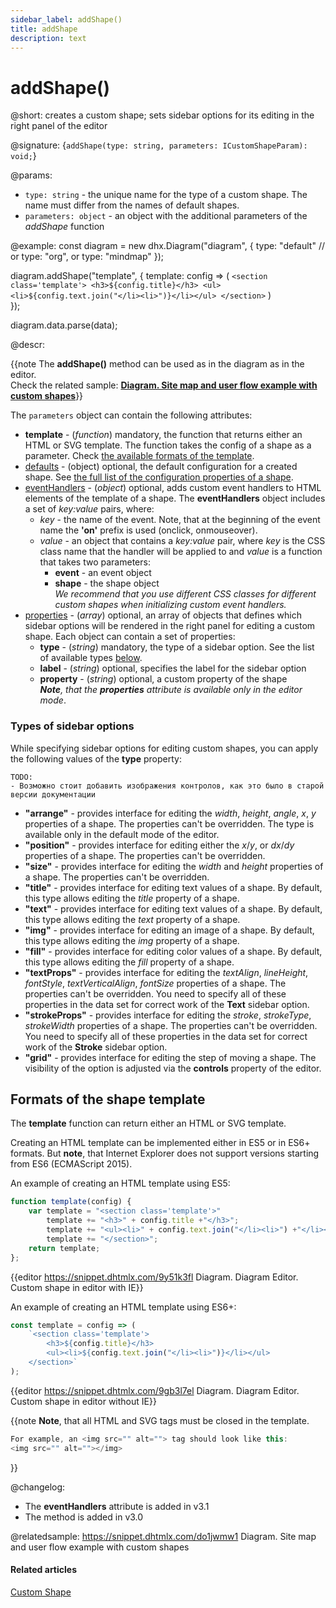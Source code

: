 ```yaml
---
sidebar_label: addShape()
title: addShape
description: text
---
```


# addShape()

@short: creates a custom shape; sets sidebar options for its editing in the right panel of the editor

@signature: {`addShape(type: string, parameters: ICustomShapeParam): void;`}

@params:
- `type: string` - the unique name for the type of a custom shape. The name must differ from the names of default shapes.
- `parameters: object` - an object with the additional parameters of the <i>addShape</i> function 

@example:
const diagram = new dhx.Diagram("diagram", {
	type: "default" //  or type: "org", or type: "mindmap"
});

diagram.addShape("template", {
	template: config => (
    	`<section class='template'>
         	<h3>${config.title}</h3>
         	<ul><li>${config.text.join("</li><li>")}</li></ul>
     	</section>`
	)	
});

diagram.data.parse(data);

@descr:

{{note The **addShape()** method can be used as in the diagram as in the editor. <br>Check the related sample: **[Diagram. Site map and user flow example with custom shapes](https://snippet.dhtmlx.com/do1jwmw1)**}}

The `parameters` object can contain the following attributes:

- **template** - (*function*) mandatory, the function that returns either an HTML or SVG template. The function takes the config of a shape as a parameter. Check [the available formats of the template](#formats-of-the-shape-template).
- [defaults](../../../shapes/custom_shape/) - (object) optional, the default configuration for a created shape. See [the full list of the configuration properties of a shape](../../../shapes/configuration_properties/).
- [eventHandlers](../../../shapes/custom_shape/#event-handlers-for-custom-shapes) - (*object*) optional, adds custom event handlers to HTML elements of the template of a shape. The **eventHandlers** object includes a set of *key:value* pairs, where:
    - *key* - the name of the event. Note, that at the beginning of the event name the **'on'** prefix is used (onclick, onmouseover).
    - *value* - an object that contains a *key:value* pair, where *key* is the CSS class name that the handler will be applied to and *value* is a function that takes two parameters:
        - **event** - an event object
        - **shape** - the shape object<br> *We recommend that you use different CSS classes for different custom shapes when initializing custom event handlers.*
- [properties](../../../guides/diagram_editor/right_panel/#configuring-options-for-editing-custom-shapes) - (*array*) optional, an array of objects that defines which sidebar options will be rendered in the right panel for editing a custom shape. Each object can contain a set of properties:
    - **type** - (*string*) mandatory, the type of a sidebar option. See the list of available types [below](#types-of-sidebar-options).
    - **label** - (*string*) optional, specifies the label for the sidebar option
    - **property** - (*string*) optional, a custom property of the shape<br>_**Note**, that the **properties** attribute is available only in the editor mode_.

### Types of sidebar options

While specifying sidebar options for editing custom shapes, you can apply the following values of the **type** property:

```
TODO:
- Возможно стоит добавить изображения контролов, как это было в старой версии документации
```

- **"arrange"** - provides interface for editing the *width*, *height*, *angle*, *x*, *y* properties of a shape. The properties can't be overridden. The type is available only in the default mode of the editor.
- **"position"** - provides interface for editing either the *x*/*y*, or *dx*/*dy* properties of a shape. The properties can't be overridden.
- **"size"** - provides interface for editing the *width* and *height* properties of a shape. The properties can't be overridden.
- **"title"** - provides interface for editing text values of a shape. By default, this type allows editing the *title* property of a shape.
- **"text"** - provides interface for editing text values of a shape. By default, this type allows editing the *text* property of a shape.
- **"img"** - provides interface for editing an image of a shape. By default, this type allows editing the *img* property of a shape. 
- **"fill"** - provides interface for editing color values of a shape. By default, this type allows editing the *fill* property of a shape.
- **"textProps"** - provides interface for editing the *textAlign*, *lineHeight*, *fontStyle*, *textVerticalAlign*, *fontSize* properties of a shape. The properties can't be overridden. You need to specify all of these properties in the data set for correct work of the **Text** sidebar option.
- **"strokeProps"** - provides interface for editing the *stroke*, *strokeType*, *strokeWidth* properties of a shape. The properties can't be overridden. You need to specify all of these properties in the data set for correct work of the **Stroke** sidebar option.
- **"grid"** - provides interface for editing the step of moving a shape. The visibility of the option is adjusted via the **controls** property of the editor.

## Formats of the shape template

The **template** function can return either an HTML or SVG template.

Creating an HTML template can be implemented either in ES5 or in ES6+ formats. But **note**, that Internet Explorer does not support versions starting from ES6 (ECMAScript 2015).

An example of creating an HTML template using ES5:

~~~js
function template(config) {
    var template = "<section class='template'>"
        template += "<h3>" + config.title +"</h3>";
        template += "<ul><li>" + config.text.join("</li><li>") +"</li></ul>";
        template += "</section>";
    return template;
};
~~~

{{editor	https://snippet.dhtmlx.com/9y51k3fl	Diagram. Diagram Editor. Custom shape in editor with IE}}

An example of creating an HTML template using ES6+:

~~~js
const template = config => (
    `<section class='template'>
        <h3>${config.title}</h3>
        <ul><li>${config.text.join("</li><li>")}</li></ul>
    </section>`
);
~~~

{{editor	https://snippet.dhtmlx.com/9gb3l7el	Diagram. Diagram Editor. Custom shape in editor without IE}}

{{note **Note**, that all HTML and SVG tags must be closed in the template. 

~~~js
For example, an <img src="" alt=""> tag should look like this: 
<img src="" alt=""></img>
~~~ 
}}



@changelog:
- The **eventHandlers** attribute is added in v3.1
- The method is added in v3.0

@relatedsample:
https://snippet.dhtmlx.com/do1jwmw1	Diagram. Site map and user flow example with custom shapes

#### Related articles 

[Custom Shape](../../../shapes/custom_shape/)